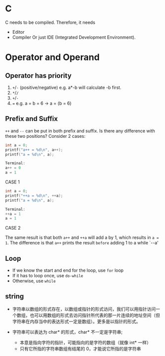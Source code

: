 # C
C needs to be compiled. Therefore, it needs
* Editor
* Compiler
Or just IDE (Integrated Development Environment).
# Operator and Operand
## Operator has priority
1. `+`/`-` (positive/negative) e.g. a*-b will calculate -b first.
2. `*`/`/`
3. `+`/`-`
4. `=` e.g. a = b = 6 -> a = (b = 6)
## Prefix and Suffix
`++` and `--` can be put in both prefix and suffix. Is there any difference with these two positions?
Consider 2 cases:
```C
int a = 0;
printf("a++ = %d\n", a++);
printf("a = %d\n", a);

Terminal:
a++ = 0
a = 1
```
CASE 1

```C
int a = 0;
printf("++a = %d\n", ++a);
printf("a = %d\n", a);

Terminal:
++a = 1
a = 1
```
CASE 2

The same result is that both `a++` and `++a` will add a by 1, which results in `a = 1`.
The difference is that `a++` prints the result `before` adding 1 to a while `--a'

## Loop
+ If we know the start and end for the loop, use `for` loop
+ If it has to loop once, use `do-while`
+ Otherwise, use `while`

## string

+ 字符串以数组的形式存在，以数组或指针的形式访问，我们可以用指针访问一个数组，也可以用数组的形式去访问指针所代表的那一片连续的地址空间（但字符串在内存当中的表达形式一定是数组）。更多是以指针的形式。

+ 字符串可以表达为 char* 的形式，char* 不一定是字符串; 
  + 本意是指向字符的指针，可能指向的是字符的数组（就像 int* 一样）
  + 只有它所指的字符串数组有结尾的 0，才能说它所指的是字符串